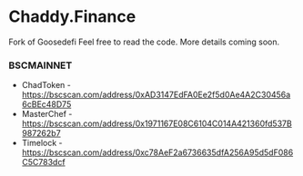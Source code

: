 # Chaddy.Finance

Fork of Goosedefi Feel free to read the code. More details coming soon.


### BSCMAINNET

- ChadToken - https://bscscan.com/address/0xAD3147EdFA0Ee2f5d0Ae4A2C30456a6cBEc48D75
- MasterChef - https://bscscan.com/address/0x1971167E08C6104C014A421360fd537B987262b7
- Timelock - https://bscscan.com/address/0xc78AeF2a6736635dfA256A95d5dF086C5C783dcf
